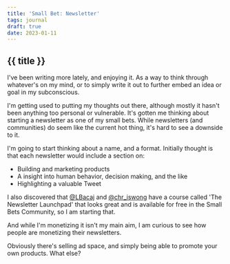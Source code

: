```yaml
---
title: 'Small Bet: Newsletter'
tags: journal
draft: true
date: 2023-01-11
---
```


## {{ title }}

I've been writing more lately, and enjoying it. As a way to think through whatever's on my mind, or to simply write it out to further embed an idea or goal in my subconscious.

I'm getting used to putting my thoughts out there, although mostly it hasn't been anything too personal or vulnerable. It's gotten me thinking about starting a newsletter as one of my small bets. While newsletters (and communities) do seem like the current hot thing, it's hard to see a downside to it.

I'm going to start thinking about a name, and a format. Initially thought is that each newsletter would include a section on:
- Building and marketing products
- A insight into human behavior, decision making, and the like
- Highlighting a valuable Tweet

I also discovered that [@LBacaj](https://twitter.com/LBacaj) and [@chr_iswong](https://twitter.com/chr_iswong) have a course called 'The Newsletter Launchpad' that looks great and is available for free in the Small Bets Community, so I am starting that.

And while I'm monetizing it isn't my main aim, I am curious to see how people are monetizing their newsletters.

Obviously there's selling ad space, and simply being able to promote your own products. What else?



